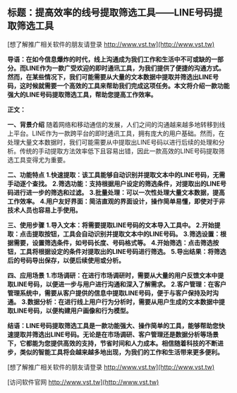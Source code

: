 ## **标题：提高效率的线号提取筛选工具——LINE号码提取筛选工具**

[想了解推广相关软件的朋友请登录 http://www.vst.tw](http://www.vst.tw)

**导语：在如今信息爆炸的时代，线上沟通成为我们工作和生活中不可或缺的一部分。而LINE作为一款广受欢迎的即时通讯工具，为我们提供了便捷的沟通方式。然而，在某些情况下，我们可能需要从大量的文本数据中提取并筛选出LINE号码，这时候就需要一个高效的工具来帮助我们完成这项任务。本文将介绍一款功能强大的LINE号码提取筛选工具，帮助您提高工作效率。**

**正文：**

**一、背景介绍**
随着网络和移动通信的发展，人们之间的沟通越来越多地转移到线上平台。LINE作为一款跨平台的即时通讯工具，拥有庞大的用户基础。然而，在处理大量文本数据时，我们可能需要从中提取出LINE号码以进行后续的处理和分析。传统的手动提取方法效率低下且容易出错，因此一款高效的LINE号码提取筛选工具变得尤为重要。

**二、功能特点**
**1.快速提取：该工具能够自动识别并提取文本中的LINE号码，无需手动逐个查找。**
**2.筛选功能：支持根据用户设定的筛选条件，对提取出的LINE号码进行进一步的筛选和过滤。**
**3.批量处理：可以一次性处理大量文本数据，提高工作效率。**
**4.用户友好界面：简洁直观的界面设计，操作简单易懂，即使对于非技术人员也容易上手使用。**

**三、使用步骤**
**1.导入文本：将需要提取LINE号码的文本导入工具中。**
**2.开始提取：点击提取按钮，工具会自动识别并提取文本中的LINE号码。**
**3.筛选设置：根据需要，设置筛选条件，如号码长度、号码格式等。**
**4.开始筛选：点击筛选按钮，工具将根据设定的条件对提取出的LINE号码进行筛选。**
**5.导出结果：将筛选后的号码导出保存，以便后续使用或分析。**

**四、应用场景**
**1.市场调研：在进行市场调研时，需要从大量的用户反馈文本中提取LINE号码，以便进一步与用户进行沟通和深入了解需求。**
**2.客户管理：在客户管理系统中，需要从客户提供的信息中提取LINE号码，便于与客户保持及时沟通。**
**3.数据分析：在进行线上用户行为分析时，需要从用户生成的文本数据中提取LINE号码，以便构建用户画像和行为模型。**

**结语：LINE号码提取筛选工具是一款功能强大、操作简单的工具，能够帮助您快速提取并筛选出LINE号码。无论是在市场调研、客户管理还是数据分析等场景下，它都能为您提供高效的支持，节省时间和人力成本。相信随着科技的不断进步，类似的智能工具将会越来越多地出现，为我们的工作和生活带来更多便利。**

[想了解推广相关软件的朋友请登录 http://www.vst.tw](http://www.vst.tw)


[访问软件官网 http://www.vst.tw](http://www.vst.tw)
